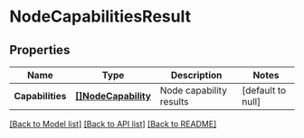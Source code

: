 # NodeCapabilitiesResult

## Properties
Name | Type | Description | Notes
------------ | ------------- | ------------- | -------------
**Capabilities** | [**[]NodeCapability**](NodeCapability.md) | Node capability results | [default to null]

[[Back to Model list]](../README.md#documentation-for-models) [[Back to API list]](../README.md#documentation-for-api-endpoints) [[Back to README]](../README.md)

